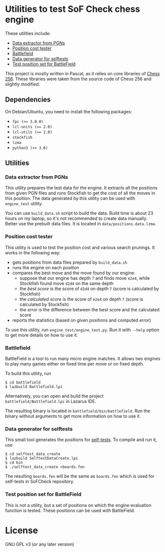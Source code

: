 # Utilities to test SoF Check chess engine

These utilities include:

- [Data extractor from PGNs](#data-extractor-from-pgns)
- [Position cost tester](#position-cost-tester)
- [Battlefield](#battlefield)
- [Data generator for selftests](#data-generator-for-selftests)
- [Test position set for BattleField](#test-position-set-for-battlefield)

This project is mostly written in Pascal, as it relies on core libraries of
[Chess 256](https://github.com/alex65536/Chess256). These libraries were taken from the source
code of Chess 256 and slightly modified.

## Dependencies

On Debian/Ubuntu, you need to install the following packages:

- `fpc (>= 3.0.0)`
- `lcl-units (>= 2.0)`
- `lcl-utils (>= 2.0)`
- `stockfish`
- `lzma`
- `python3 (>= 3.6)`

## Utilities

### Data extractor from PGNs

This utility prepares the test data for the engine. It extracts all the positions from given PGN
files and runs Stockfish to get the cost of all the moves in this position. The data generated by
this utility can be used with `engine_test` utility.

You can use `build_data.sh` script to build the data. Build time is about 23 hours on my laptop,
so it's not recommended to create data manually. Better use the prebuilt data files. It is located
in `data/positions.data.lzma`.

### Position cost tester

This utility is used to test the position cost and various search prunings. It works in the
following way:

- gets positions from data files prepared by `build_data.sh`
- runs the engine on each position
- compares the best move and the move found by our engine:
  - suppose that our engine has depth `7` and finds move `e2e4`, while Stockfish found move `d2d4`
    on the same depth
  - the _best score_ is the score of `d2d4` on depth `7` (score is calculated by Stockfish)
  - the _calculated score_ is the score of `e2e4` on depth `7` (score is calculated by Stockfish)
  - the _error_ is the difference between the best score and the calculated score
- reports the statistics (based on given positions and computed _error_)

To use this utility, run `engine_test/engine_test.py`. Run it with `--help` option to get more
details on how to use it.

### Battlefield

BattleField is a tool to run many micro engine matches. It allows two engines to play many games
either on fixed time per move or on fixed depth.

To build this utility, run

~~~~~
$ cd battlefield
$ lazbuild Battlefield.lpi
~~~~~

Alternatively, you can open and build the project `battlefield/Battlefield.lpi` in Lazarus IDE.

The resulting binary is located in `battlefield/bin/battlefield`. Run the binary without arguments
to get more information on how to use it.

### Data generator for selftests

This small tool generates the positions for
[self-tests](https://github.com/alex65536/sofcheck/tree/master/selftest). To compile and run it,
use

~~~~~
$ cd selftest_data_create
$ lazbuild SelftestDataCreate.lpi
$ cd bin
$ ./selftest_data_create >boards.fen
~~~~~

The resulting `boards.fen` will be the same as `boards.fen` which is used for self-tests in
SoFCheck repository.

### Test position set for BattleField

This is not a utility, but a set of positions on which the engine evaluation function is tested.
These positions can be used with BattleField.

# License

GNU GPL v3 (or any later version)
